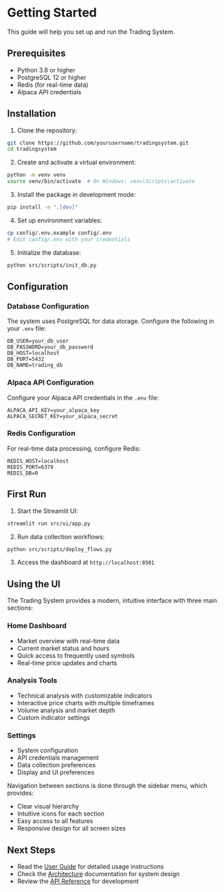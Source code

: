 # Getting Started

This guide will help you set up and run the Trading System.

## Prerequisites

- Python 3.8 or higher
- PostgreSQL 12 or higher
- Redis (for real-time data)
- Alpaca API credentials

## Installation

1. Clone the repository:
```bash
git clone https://github.com/yourusername/tradingsystem.git
cd tradingsystem
```

2. Create and activate a virtual environment:
```bash
python -m venv venv
source venv/bin/activate  # On Windows: venv\Scripts\activate
```

3. Install the package in development mode:
```bash
pip install -e ".[dev]"
```

4. Set up environment variables:
```bash
cp config/.env.example config/.env
# Edit config/.env with your credentials
```

5. Initialize the database:
```bash
python src/scripts/init_db.py
```

## Configuration

### Database Configuration

The system uses PostgreSQL for data storage. Configure the following in your `.env` file:

```
DB_USER=your_db_user
DB_PASSWORD=your_db_password
DB_HOST=localhost
DB_PORT=5432
DB_NAME=trading_db
```

### Alpaca API Configuration

Configure your Alpaca API credentials in the `.env` file:

```
ALPACA_API_KEY=your_alpaca_key
ALPACA_SECRET_KEY=your_alpaca_secret
```

### Redis Configuration

For real-time data processing, configure Redis:

```
REDIS_HOST=localhost
REDIS_PORT=6379
REDIS_DB=0
```

## First Run

1. Start the Streamlit UI:
```bash
streamlit run src/ui/app.py
```

2. Run data collection workflows:
```bash
python src/scripts/deploy_flows.py
```

3. Access the dashboard at `http://localhost:8501`

## Using the UI

The Trading System provides a modern, intuitive interface with three main sections:

### Home Dashboard
- Market overview with real-time data
- Current market status and hours
- Quick access to frequently used symbols
- Real-time price updates and charts

### Analysis Tools
- Technical analysis with customizable indicators
- Interactive price charts with multiple timeframes
- Volume analysis and market depth
- Custom indicator settings

### Settings
- System configuration
- API credentials management
- Data collection preferences
- Display and UI preferences

Navigation between sections is done through the sidebar menu, which provides:
- Clear visual hierarchy
- Intuitive icons for each section
- Easy access to all features
- Responsive design for all screen sizes

## Next Steps

- Read the [User Guide](user_guide.md) for detailed usage instructions
- Check the [Architecture](architecture.md) documentation for system design
- Review the [API Reference](api_reference.md) for development 